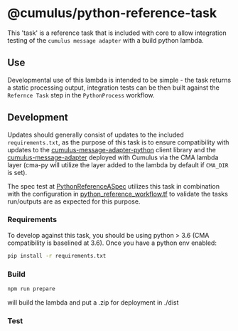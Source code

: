# @cumulus/python-reference-task

This 'task' is a reference task that is included with core to allow integration testing of the `cumulus message adapter` with a build python lambda.

## Use

Developmental use of this lambda is intended to be simple - the task returns a static processing output, integration tests can be then built against the `Refernce Task` step in the `PythonProcess` workflow.

## Development

Updates should generally consist of updates to the included `requirements.txt`, as the purpose of this task is to ensure compatibility with updates to the [cumulus-message-adapter-python](https://github.com/nasa/cumulus-message-adapter-python) client library and the [cumulus-message-adapter](https://github.com/nasa/cumulus-message-adapter) deployed with Cumulus via the CMA lambda layer (cma-py will utilize the layer added to the lambda by default if `CMA_DIR` is set).

The spec test at [PythonReferenceASpec](https://github.com/nasa/cumulus/blob/master/example/spec/parallel/pythonReferenceTests/PythonReferenceSpec.js) utilizes this task in combination with the configuration in [python_reference_workflow.tf](https://github.com/nasa/cumulus/blob/master/example/cumulus-tf/python_reference_workflow.tf) to validate the tasks run/outputs are as expected for this purpose.

### Requirements

To develop against this task, you should be using python > 3.6 (CMA compatibility is baselined at 3.6).    Once you have a python env enabled:

```bash
pip install -r requirements.txt
```

### Build

```bash
npm run prepare
```

will build the lambda and put a .zip for deployment in ./dist

### Test

